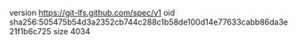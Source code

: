 version https://git-lfs.github.com/spec/v1
oid sha256:505475b54d3a2352cb744c288c1b58de100d14e77633cabb86da3e21f1b6c725
size 4034
